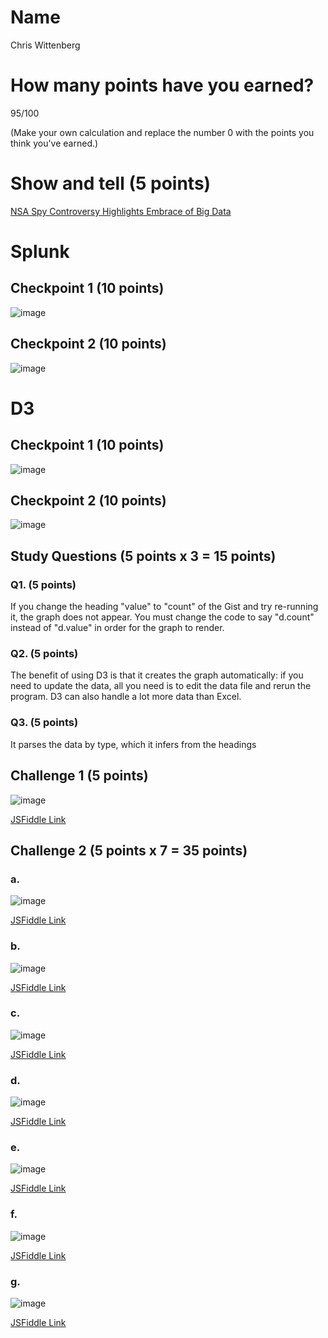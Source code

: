 # Name

Chris Wittenberg

# How many points have you earned?

95/100

(Make your own calculation and replace the number 0 with the points you think you've earned.)

# Show and tell (5 points)

[NSA Spy Controversy Highlights Embrace of Big Data](http://www.huffingtonpost.com/2013/06/12/nsa-big-data_n_3423482.html)

# Splunk

## Checkpoint 1 (10 points)

![image](SplunkCP1.png?raw=true)

## Checkpoint 2 (10 points)

![image](SplunkCP2.png?raw=true)

# D3

## Checkpoint 1 (10 points)

![image](D3CP1.png?raw=true)

## Checkpoint 2 (10 points)

![image](D3CP2.png?raw=true)

## Study Questions (5 points x 3 = 15 points)

### Q1. (5 points)

If you change the heading "value" to "count" of the Gist and try re-running it, the graph does not appear. You must change the code to say "d.count" instead of "d.value" in order for the graph to render.

### Q2. (5 points)

The benefit of using D3 is that it creates the graph automatically: if you need to update the data, all you need is to edit the data file and rerun the program. D3 can also handle a lot more data than Excel. 

### Q3. (5 points)

It parses the data by type, which it infers from the headings


## Challenge 1 (5 points)

![image](Challenge1.png?raw=true)

[JSFiddle Link](http://jsfiddle.net/9vf2an1d/)

## Challenge 2 (5 points x 7 = 35 points)

### a. 

![image](Challenge2a.png?raw=true)

[JSFiddle Link](http://jsfiddle.net/8uhet3y7/)

### b.

![image](Challenge2b.png?raw=true)

[JSFiddle Link](http://jsfiddle.net/de84u5hf/)

### c.

![image](Challenge2c.png?raw=true)

[JSFiddle Link](http://jsfiddle.net/4a4n1kk4/)

### d.

![image](Challenge2d.png?raw=true)

[JSFiddle Link](http://jsfiddle.net/y5bttxz0/)

### e.

![image](Challenge2e.png?raw=true)

[JSFiddle Link](http://jsfiddle.net/p8654mj6/)

### f.

![image](Challenge2f.png?raw=true)

[JSFiddle Link](http://jsfiddle.net/y3kuprt1/)


### g.

![image](Challenge2g.png?raw=true)

[JSFiddle Link](http://jsfiddle.net/y3kuprt1/)
